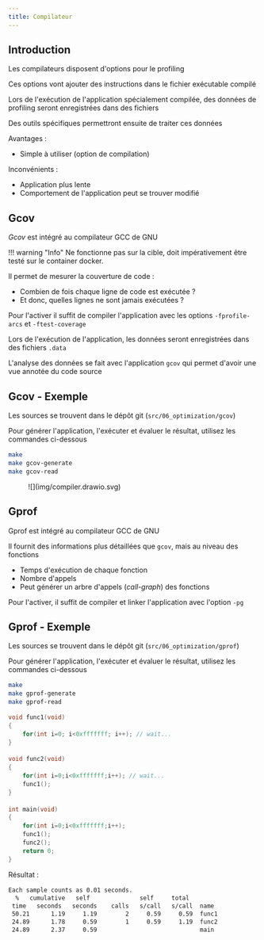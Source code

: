 ```yaml
---
title: Compilateur
---
```


## Introduction

Les compilateurs disposent d'options pour le profiling

Ces options vont ajouter des instructions dans le fichier exécutable compilé

Lors de l'exécution de l'application spécialement compilée, des données de
profiling seront enregistrées dans des fichiers

Des outils spécifiques permettront ensuite de traiter ces données

Avantages :

- Simple à utiliser (option de compilation)

Inconvénients :

- Application plus lente
- Comportement de l'application peut se trouver modifié

## Gcov

_Gcov_ est intégré au compilateur GCC de GNU


!!! warning "Info"
    Ne fonctionne pas sur la cible, doit impérativement être testé sur le container docker.

Il permet de mesurer la couverture de code :

- Combien de fois chaque ligne de code est exécutée ?
- Et donc, quelles lignes ne sont jamais exécutées ?

Pour l'activer il suffit de compiler l'application avec les options
`-fprofile-arcs` et `-ftest-coverage`

Lors de l'exécution de l'application, les données seront enregistrées dans des
fichiers `.data`

L'analyse des données se fait avec l'application `gcov` qui permet d'avoir une
vue annotée du code source


## Gcov - Exemple

Les sources se trouvent dans le dépôt git (`src/06_optimization/gcov`)

Pour générer l'application, l'exécuter et évaluer le résultat, utilisez les
commandes ci-dessous

```bash
make
make gcov-generate
make gcov-read
```

<figure markdown>
![](img/compiler.drawio.svg)
</figure>

## Gprof

Gprof est intégré au compilateur GCC de GNU

Il fournit des informations plus détaillées que `gcov`, mais au niveau des
fonctions

- Temps d'exécution de chaque fonction
- Nombre d'appels
- Peut générer un arbre d'appels (_call-graph_) des fonctions

Pour l'activer, il suffit de compiler et linker l'application avec l'option `-pg`

## Gprof - Exemple

Les sources se trouvent dans le dépôt git (`src/06_optimization/gprof`)

Pour générer l'application, l'exécuter et évaluer le résultat, utilisez les
commandes ci-dessous

```bash
make
make gprof-generate
make gprof-read
```

```c
void func1(void)
{
    for(int i=0; i<0xfffffff; i++); // wait...
}

void func2(void)
{
    for(int i=0;i<0xfffffff;i++); // wait...
    func1();
}

int main(void)
{
    for(int i=0;i<0xfffffff;i++);
    func1();
    func2();
    return 0;
}
```

Résultat :

```text
Each sample counts as 0.01 seconds.
  %   cumulative   self              self     total           
 time   seconds   seconds    calls   s/call   s/call  name    
 50.21      1.19     1.19        2     0.59     0.59  func1
 24.89      1.78     0.59        1     0.59     1.19  func2
 24.89      2.37     0.59                             main
```

